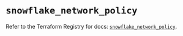 # `snowflake_network_policy`

Refer to the Terraform Registry for docs: [`snowflake_network_policy`](https://registry.terraform.io/providers/snowflake-labs/snowflake/0.89.0/docs/resources/network_policy).
